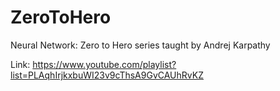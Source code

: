 # ZeroToHero

Neural Network: Zero to Hero series taught by Andrej Karpathy

Link: https://www.youtube.com/playlist?list=PLAqhIrjkxbuWI23v9cThsA9GvCAUhRvKZ
